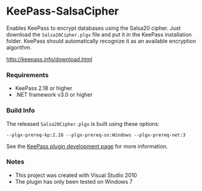 # KeePass-SalsaCipher

Enables KeePass to encrypt databases using the Salsa20 cipher. Just download 
the `Salsa20Cipher.plgx` file and put it in the KeePass installation folder. 
KeePass should automatically recognize it as an available encryption algorithm. 

http://keepass.info/download.html

### Requirements

* KeePass 2.18 or higher
* .NET framework v3.0 or higher

### Build Info

The released `Salsa20Cipher.plgx` is built using these options:

`--plgx-prereq-kp:2.18 --plgx-prereq-os:Windows --plgx-prereq-net:3`

See the [KeePass plugin development page](http://keepass.info/help/v2_dev/plg_index.html#plgx) for more information.

### Notes

* This project was created with Visual Studio 2010
* The plugin has only been tested on Windows 7
